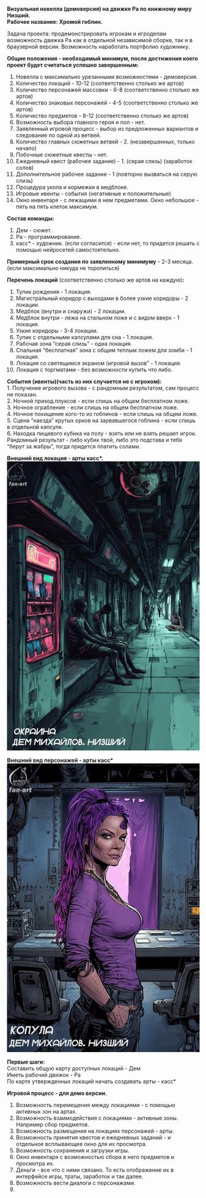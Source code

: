 **Визуальная новелла (демоверсия) на движке Ра по книжному миру Низший.**   
**Рабочее название: Хромой гоблин.** 

Задача проекта: продемонстрировать игрокам и игроделам возможность движка Ра как в отдельной независимой сборке, так и в браузерной версии. Возможность наработать портфолио художнику. 

**Общие положения \- необходимый минимум, после достижения коего проект будет считаться успешно завершенным:**

1. Новелла с максимально урезанными возможностями \- демоверсия.   
2. Количество локаций \- 10-12 (соответственно столько же артов)  
3. Количество персонажей массовки \- 6-8 (соответственно столько же артов)  
4. Количество знаковых персонажей \- 4-5 (соответственно столько же артов)  
5. Количество предметов \- 8-12 (соответственно столько же артов)  
6. Возможность выбора главного героя и пол \- нет.   
7. Заявленный игровой процесс \- выбор из предложенных вариантов и следование по одной из ветвей.   
8. Количество главных сюжетных ветвей \- 2\. (незавершенных, только начало)  
9. Побочные сюжетные квесты \- нет.   
10. Ежедневный квест (рабочее задание) \- 1\. (серая слизь) (заработок солов)  
11. Дополнительное рабочее задание \- 1 (повторно вызваться на серую слизь)  
12. Процедура укола и кормежки в медблоке.   
13. Игровые ивенты \- события (негативные и положительные)  
14. Окно инвентаря \- с лежащими в нем предметами. Окно небольшое \- пять на пять клеток максимум. 

**Состав команды:**

1. Дем \- сюжет.   
2. Ра \- программирование.   
3. касс\* \- художник. (если согласится) \- если нет, то придется решать с помощью нейросетей самостоятельно. 

**Примерный срок создания по заявленному минимуму** \- 2-3 месяца. (если максимально никуда не торопиться)

**Перечень локаций** (соответственно столько же артов на каждую)**:** 

1. Тупик рождения \- 1 локация.   
2. Магистральный коридор с выходами в более узкие коридоры \- 2 локации.   
3. Медблок (внутри и снаружи) \- 2 локации.   
4. Медблок внутри \- лежа на стальном ложе и с видом вверх \- 1 локация.   
5. Узкие коридоры \- 3-4 локации.   
6. Тупик с отдельными капсулами для сна \- 1 локация.   
7. Рабочая зона “серая слизь” \- одна локация.   
8. Спальная “бесплатная” зона с общим теплым ложем для зомби \- 1 локация.  
9. Локация со светящимся экраном (игровой вызов” \- 1 локация.   
10. Локация с торгматами \- без возможности купить что либо. 

**События (ивенты)(часть из них случается не с игроком):**  
1\. Получение игрового вызова \- с рандомным результатом, сам процесс не показан.   
2\. Ночной приход плуксов \- если спишь на общем бесплатном ложе.   
3\. Ночное ограбление \- если спишь на общем бесплатном ложе.   
4\. Ночное похищение кого-то из гоблинов \- если спишь на общем ложе.   
5\. Сцена “наезда” крутых орков на зарвавшегося гоблина \- если спишь в отдельной капсуле.   
6\. Находка пищевого кубика на полу \- взять или не взять решает игрок. Рандомный результат \- либо кубик твой, либо это подстава и тебя “берут за жабры”, тогда придется платить солами. 

**Внешний вид локация \- арты касс\*.** 
![](./images/image2.png)

**Внешний вид персонажей \- арты касс\***
![](./images/image1.png)

**Первые шаги:**  
Составить общую карту доступных локаций \- Дем  
Иметь рабочий движок \- Ра  
По карте утвержденных локаций начать создавать арты \- касс\*

**Игровой процесс \- для демо версии.** 

1. Возможность перемещения между локациями \- с помощью активных зон на артах.  
2. Возможность взаимодействия с локациями \- активные зоны. Например сбор предметов.   
3. Возможность размещения на локациях персонажей \- арты.   
4. Возможность принятия квестов и ежедневных заданий \- и отдельное всплывающее окно для их просмотра.   
5. Возможность сохранения и загрузки игры.   
6. Окно инвентаря с возможностью сбора в него предметов и просмотра их.   
7. Деньги \- все что с ними связано. То есть отображение их в интерфейсе игры, траты, заработок и так далее.   
8. Возможность вести диалоги с персонажами.   
9. 
